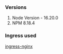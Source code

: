 ### Versions

1. Node Version - 16.20.0
2. NPM 8.18.4


### Ingress used

[ingress-nginx](https://kubernetes.github.io/ingress-nginx/)